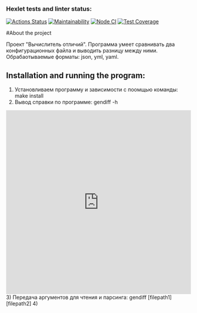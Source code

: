 ### Hexlet tests and linter status:
[![Actions Status](https://github.com/pinyaevv/fullstack-javascript-project-46/actions/workflows/hexlet-check.yml/badge.svg)](https://github.com/pinyaevv/fullstack-javascript-project-46/actions)
[![Maintainability](https://api.codeclimate.com/v1/badges/20066976f90ad23283b7/maintainability)](https://codeclimate.com/github/pinyaevv/fullstack-javascript-project-46/maintainability)
[![Node CI](https://github.com/pinyaevv/fullstack-javascript-project-46/actions/workflows/nodejs.yml/badge.svg)](https://github.com/pinyaevv/fullstack-javascript-project-46/actions/workflows/nodejs.yml)
[![Test Coverage](https://api.codeclimate.com/v1/badges/20066976f90ad23283b7/test_coverage)](https://codeclimate.com/github/pinyaevv/fullstack-javascript-project-46/test_coverage)

#About the project

Проект "Вычислитель отличий". Программа умеет сравнивать два конфигурационных файла и выводить разницу между ними. Обрабаотываемые форматы: json, yml, yaml.

## Installation and running the program:

1) Установливаем программу и зависимости с поомщью команды: make install
2) Вывод справки по программе: gendiff -h
<iframe src="https://asciinema.org/a/Pb75Hry24hSd2rGBNZ4CXeuvv" width="100%" height="500" frameborder="0"></iframe>
3) Передача аргументов для чтения и парсинга: gendiff [filepath1] [filepath2]
4)
